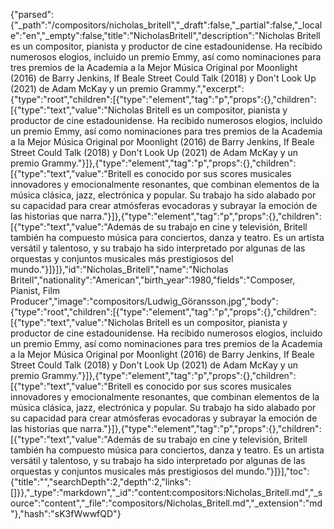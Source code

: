 {"parsed":{"_path":"/compositors/nicholas_britell","_draft":false,"_partial":false,"_locale":"en","_empty":false,"title":"NicholasBritell","description":"Nicholas Britell es un compositor, pianista y productor de cine estadounidense. Ha recibido numerosos elogios, incluido un premio Emmy, así como nominaciones para tres premios de la Academia a la Mejor Música Original por Moonlight (2016) de Barry Jenkins, If Beale Street Could Talk (2018) y Don't Look Up (2021) de Adam McKay y un premio Grammy.","excerpt":{"type":"root","children":[{"type":"element","tag":"p","props":{},"children":[{"type":"text","value":"Nicholas Britell es un compositor, pianista y productor de cine estadounidense. Ha recibido numerosos elogios, incluido un premio Emmy, así como nominaciones para tres premios de la Academia a la Mejor Música Original por Moonlight (2016) de Barry Jenkins, If Beale Street Could Talk (2018) y Don't Look Up (2021) de Adam McKay y un premio Grammy."}]},{"type":"element","tag":"p","props":{},"children":[{"type":"text","value":"Britell es conocido por sus scores musicales innovadores y emocionalmente resonantes, que combinan elementos de la música clásica, jazz, electrónica y popular. Su trabajo ha sido alabado por su capacidad para crear atmósferas evocadoras y subrayar la emoción de las historias que narra."}]},{"type":"element","tag":"p","props":{},"children":[{"type":"text","value":"Además de su trabajo en cine y televisión, Britell también ha compuesto música para conciertos, danza y teatro. Es un artista versátil y talentoso, y su trabajo ha sido interpretado por algunas de las orquestas y conjuntos musicales más prestigiosos del mundo."}]}]},"id":"Nicholas_Britell","name":"Nicholas Britell","nationality":"American","birth_year":1980,"fields":"Composer, Pianist, Film Producer","image":"compositors/Ludwig_Göransson.jpg","body":{"type":"root","children":[{"type":"element","tag":"p","props":{},"children":[{"type":"text","value":"Nicholas Britell es un compositor, pianista y productor de cine estadounidense. Ha recibido numerosos elogios, incluido un premio Emmy, así como nominaciones para tres premios de la Academia a la Mejor Música Original por Moonlight (2016) de Barry Jenkins, If Beale Street Could Talk (2018) y Don't Look Up (2021) de Adam McKay y un premio Grammy."}]},{"type":"element","tag":"p","props":{},"children":[{"type":"text","value":"Britell es conocido por sus scores musicales innovadores y emocionalmente resonantes, que combinan elementos de la música clásica, jazz, electrónica y popular. Su trabajo ha sido alabado por su capacidad para crear atmósferas evocadoras y subrayar la emoción de las historias que narra."}]},{"type":"element","tag":"p","props":{},"children":[{"type":"text","value":"Además de su trabajo en cine y televisión, Britell también ha compuesto música para conciertos, danza y teatro. Es un artista versátil y talentoso, y su trabajo ha sido interpretado por algunas de las orquestas y conjuntos musicales más prestigiosos del mundo."}]}],"toc":{"title":"","searchDepth":2,"depth":2,"links":[]}},"_type":"markdown","_id":"content:compositors:Nicholas_Britell.md","_source":"content","_file":"compositors/Nicholas_Britell.md","_extension":"md"},"hash":"sK3fWwwfQD"}